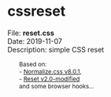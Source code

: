 # cssreset
<p>
File: <strong>reset.css</strong><br>
Date: 2019-11-07<br>
Description: simple CSS reset
<p style="margin-left: 2em;font-size:.85em;">
Based on: <br>
- <a href="//github.com/necolas/normalize.css" target="_blank" rel="nofollow">Normalize.css v8.0.1</a>, <br>
- <a href="//meyerweb.com/eric/tools/css/reset/" target="_blank" rel="nofollow">Reset v2.0-modified</a> <br>
and some browser hooks...
</p>
</p>
